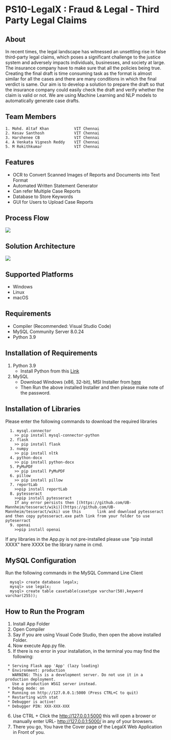 # PS10-LegalX : Fraud & Legal - Third Party Legal Claims

## About
In recent times, the legal landscape has witnessed an unsettling rise in false third-party legal claims, which poses a significant challenge to the justice system and adversely impacts individuals, businesses, and society at large. The insurance company have to make sure that all the policies being true. Creating the final draft is time consuming task as the format is almost similar for all the cases and there are many conditions in which the final verdict is same. Our aim is to develop a solution to prepare the draft so that the insurance company could easily check the draft and verify whether the claim is valid or not. We are using Machine Learning and NLP models to automatically generate case drafts.

## Team Members
```
1. Mohd. Altaf Khan           VIT Chennai
2. Kesav Santhosh             VIT Chennai
3. Harshenee CB               VIT Chennai
4. A Venkata Vignesh Reddy    VIT Chennai
5. M Rokithkumar              VIT Chennai
```

## Features
* OCR to Convert Scanned Images of Reports and Documents into Text Format
* Automated Written Statement Generator
* Can refer Multiple Case Reports
* Database to Store Keywords 
* GUI for Users to Upload Case Reports


## Process Flow
<img src=https://github.com/hackrx40/PS10-LegalX/assets/138132906/ffdc7b5b-406e-46d7-bacd-1d06cc5be706>

## Solution Architecture
<img src=https://github.com/hackrx40/PS10-LegalX/assets/138132906/9316315f-2574-4b6b-9e85-136a68606d21>

## Supported Platforms
* Windows
* Linux
* macOS

## Requirements
* Compiler (Recommended: Visual Studio Code)
* MySQL Community Server 8.0.24
* Python 3.9
  
## Installation of Requirements
1. Python 3.9
   * Install Python from this [Link](https://www.python.org/downloads/release/python-396/)
2. MySQL
   * Download Windows (x86, 32-bit), MSI Installer from [here](https://downloads.mysql.com/archives/installer/)
   * Then Run the above installed Installer and then please make note of the password.
   
## Installation of Libraries
Please enter the following commands to download the required libraries
```
  1. mysql.connector
    >> pip install mysql-connector-python
  2. flask
    >> pip install flask
  3. numpy
    >> pip install nltk
  4. python-docx
    >> pip install python-docx
  5. PyMuPDF
    >> pip install PyMuPDF
  6. pillow
    >> pip install pillow
  7. reportLab
    >>pip install reportLab
  8. pytesseract
    >>pip install pytesseract
    If any error persists then [(https://github.com/UB-Mannheim/tesseract/wiki)](https://github.com/UB-Mannheim/tesseract/wiki) use this       link and download pytesseract and then copy pytesseract.exe path link from your folder to use pyteserract
  9. openai
    >>pip install openai
```
If any libraries in the App.py is not pre-installed please use "pip install XXXX" here XXXX be the library name in cmd.

## MySQL Configuration
Run the following commands in the MySQL Command Line Client
```
  mysql> create database legalx;
  mysql> use legalx;
  mysql> create table casetable(casetype varchar(50),keyword varchar(255));
```

## How to Run the Program
1. Install App Folder
2. Open Compiler
3. Say if you are using Visual Code Studio, then open the above installed Folder.
4. Now execute App.py file.
5. If there is no error in your installation, in the terminal you may find the following:
```
 * Serving Flask app 'App' (lazy loading)
 * Environment: production
   WARNING: This is a development server. Do not use it in a production deployment.
   Use a production WSGI server instead.
 * Debug mode: on
 * Running on http://127.0.0.1:5000 (Press CTRL+C to quit)
 * Restarting with stat
 * Debugger is active!
 * Debugger PIN: XXX-XXX-XXX
```
6. Use CTRL + Click the http://127.0.0.1:5000 this will open a brower or manually enter URL- http://127.0.0.1:5000/ in any of your browsers.
7. There you go, You have the Cover page of the LegalX Web Application in Front of you.

